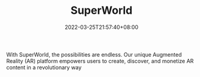 ﻿---
weight: 
title: "SuperWorld"
description: "With SuperWorld, the possibilities are endless. Our unique Augmented Reality (AR) platform empowers users to create, discover, and monetize AR content in a revolutionary way"
date: 2022-03-25T21:57:40+08:00
lastmod: 2022-03-25T16:45:40+08:00
draft: false
authors: ["Metabd"]
featuredImage: "465.jpg"
link: "https://www.superworldapp.com/"
tags: ["SuperWorld","元宇宙地产"]
categories: ["navigation"]
navigation: ["元宇宙地产"]
lightgallery: true
toc: true
pinned: false
recommend: false
recommend1: false
---
With SuperWorld, the possibilities are endless. Our unique Augmented Reality (AR) platform empowers users to create, discover, and monetize AR content in a revolutionary way
